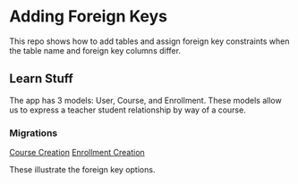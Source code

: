 # Adding Foreign Keys
This repo shows how to add tables and assign foreign key constraints when the table name and foreign key columns differ.

## Learn Stuff

The app has 3 models: User, Course, and Enrollment. These models allow us to express a teacher student relationship by way of a course.


### Migrations
[Course Creation](db/migrate/20150608231734_create_courses.rb)
[Enrollment Creation](db/migrate/20150608231735_create_enrollments.rb)

These illustrate the foreign key options.
